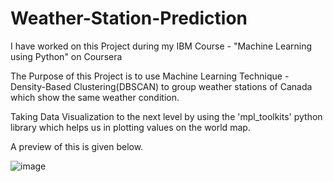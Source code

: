 # Weather-Station-Prediction
I have worked on this Project during my IBM Course - "Machine Learning using Python" on Coursera

The Purpose of this Project is to use Machine Learning Technique - Density-Based Clustering(DBSCAN) to group weather stations of Canada which show the same weather condition.

Taking Data Visualization to the next level by using the 'mpl_toolkits' python library which helps us in plotting values on the world map. 

A preview of this is given below.

![image](https://user-images.githubusercontent.com/71762901/183983873-73d28d01-71ed-4520-80d5-238139806ce7.png)
